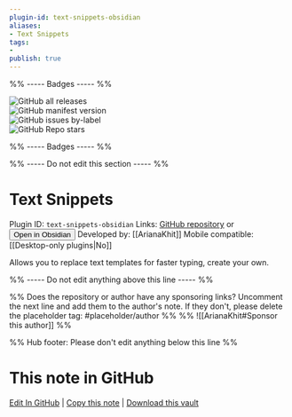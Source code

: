 ```yaml
---
plugin-id: text-snippets-obsidian
aliases:
- Text Snippets
tags: 
- 
publish: true
---
```


%% ----- Badges ----- %%

![GitHub all releases](https://img.shields.io/github/downloads/ArianaKhit/text-snippets-obsidian/total?color=573E7A&logo=github&style=for-the-badge)   
![GitHub manifest version](https://img.shields.io/github/manifest-json/v/ArianaKhit/text-snippets-obsidian?color=573E7A&logo=github&style=for-the-badge)   
![GitHub issues by-label](https://img.shields.io/github/issues/ArianaKhit/text-snippets-obsidian/help%20wanted?color=573E7A&logo=github&style=for-the-badge)   
![GitHub Repo stars](https://img.shields.io/github/stars/ArianaKhit/text-snippets-obsidian?color=573E7A&logo=github&style=for-the-badge)

%% ----- Badges ----- %%

%% ----- Do not edit this section ----- %%

# Text Snippets

Plugin ID: `text-snippets-obsidian`
Links: [GitHub repository](https://github.com/ArianaKhit/text-snippets-obsidian) or [<button id=HH>Open in Obsidian</button>](obsidian://goto-plugin?id=text-snippets-obsidian)
Developed by: [[ArianaKhit]]
Mobile compatible: [[Desktop-only plugins|No]]

Allows you to replace text templates for faster typing, create your own.

%% ----- Do not edit anything above this line ----- %% 

%% Does the repository or author have any sponsoring links? Uncomment the next line and add them to the author's note. If they don't, please delete the placeholder tag: #placeholder/author %%
%% ![[ArianaKhit#Sponsor this author]] %%

%% Hub footer: Please don't edit anything below this line %%

# This note in GitHub

<span class="git-footer">[Edit In GitHub](https://github.dev/obsidian-community/obsidian-hub/blob/main/02%20-%20Community%20Expansions/02.05%20All%20Community%20Expansions/Plugins/text-snippets-obsidian.md "git-hub-edit-note") | [Copy this note](https://raw.githubusercontent.com/obsidian-community/obsidian-hub/main/02%20-%20Community%20Expansions/02.05%20All%20Community%20Expansions/Plugins/text-snippets-obsidian.md "git-hub-copy-note") | [Download this vault](https://github.com/obsidian-community/obsidian-hub/archive/refs/heads/main.zip "git-hub-download-vault") </span>
